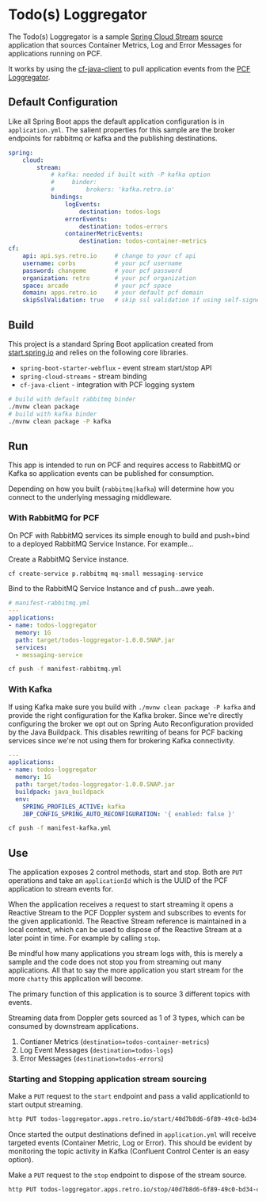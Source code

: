 # Todo(s) Loggregator

The Todo(s) Loggregator is a sample [Spring Cloud Stream](https://spring.io/projects/spring-cloud-stream) [source](https://cloud.spring.io/spring-cloud-stream/spring-cloud-stream.html#_programming_model) application that sources Container Metrics, Log and Error Messages for applications running on PCF.

It works by using the [cf-java-client](https://github.com/cloudfoundry/cf-java-client) to pull application events from the [PCF Loggregator](https://docs.pivotal.io/pivotalcf/2-6/loggregator/architecture.html#components).

## Default Configuration

Like all Spring Boot apps the default application configuration is in `application.yml`.  The salient properties for this sample are the broker endpoints for rabbitmq or kafka and the publishing destinations.

```yaml
spring:
    cloud:
        stream:
            # kafka: needed if built with -P kafka option
            #     binder:
            #         brokers: 'kafka.retro.io'
            bindings:
                logEvents:
                    destination: todos-logs
                errorEvents:
                    destination: todos-errors
                containerMetricEvents:
                    destination: todos-container-metrics
cf:
    api: api.sys.retro.io     # change to your cf api
    username: corbs           # your pcf username
    password: changeme        # your pcf password
    organization: retro       # your pcf organization
    space: arcade             # your pcf space
    domain: apps.retro.io     # your default pcf domain
    skipSslValidation: true   # skip ssl validation if using self-signed certs
```

## Build

This project is a standard Spring Boot application created from [start.spring.io](https://start.spring.io) and relies on the following core libraries.

* `spring-boot-starter-webflux` - event stream start/stop API
* `spring-cloud-streams` - stream binding
* `cf-java-client` - integration with PCF logging system

```bash
# build with default rabbitmq binder
./mvnw clean package
# build with kafka binder
./mvnw clean package -P kafka
```

## Run

This app is intended to run on PCF and requires access to RabbitMQ or Kafka so application events can be published for consumption.

Depending on how you built (`rabbitmq|kafka`) will determine how you connect to the underlying messaging middleware.

### With RabbitMQ for PCF

On PCF with RabbitMQ services its simple enough to build and push+bind to a deployed RabbitMQ Service Instance.  For example...

Create a RabbitMQ Service instance.

```bash
cf create-service p.rabbitmq mq-small messaging-service
```

Bind to the RabbitMQ Service Instance and cf push...awe yeah.

```yaml
# manifest-rabbitmq.yml
---
applications:
- name: todos-loggregator
  memory: 1G
  path: target/todos-loggregator-1.0.0.SNAP.jar
  services:
  - messaging-service
```

```bash
cf push -f manifest-rabbitmq.yml
```

### With Kafka

If using Kafka make sure you build with `./mvnw clean package -P kafka` and provide the right configuration for the Kafka broker.  Since we're directly configuring the broker we opt out on Spring Auto Reconfiguration provided by the Java Buildpack.  This disables rewriting of beans for PCF backing services since we're not using them for brokering Kafka connectivity.

```yaml
---
applications:
- name: todos-loggregator
  memory: 1G
  path: target/todos-loggregator-1.0.0.SNAP.jar
  buildpack: java_buildpack
  env:
    SPRING_PROFILES_ACTIVE: kafka
    JBP_CONFIG_SPRING_AUTO_RECONFIGURATION: '{ enabled: false }'
```

```bash
cf push -f manifest-kafka.yml
```

## Use

The application exposes 2 control methods, start and stop.  Both are `PUT` operations and take an `applicationId` which is the UUID of the PCF application to stream events for.

When the application receives a request to start streaming it opens a Reactive Stream to the PCF Doppler system and subscribes to events for the given applicationId.  The Reactive Stream reference is maintained in a local context, which can be used to dispose of the Reactive Stream at a later point in time.  For example by calling `stop`.

Be mindful how many applications you stream logs with, this is merely a sample and the code does not stop you from streaming out many applications.  All that to say the more application you start stream for the more `chatty` this application will become.

The primary function of this application is to source 3 different topics with events.

Streaming data from Doppler gets sourced as 1 of 3 types, which can be consumed by downstream applications.

1. Contianer Metrics (`destination=todos-container-metrics`)
1. Log Event Messages (`destination=todos-logs`)
1. Error Messages (`destination=todos-errors`)

### Starting and Stopping application stream sourcing

Make a `PUT` request to the `start` endpoint and pass a valid applicationId to start output streaming.

```bash
http PUT todos-loggregator.apps.retro.io/start/40d7b8d6-6f89-49c0-bd34-c137cdd6c0c1
```

Once started the output destinations defined in `application.yml` will receive targeted events (Container Metric, Log or Error).  This should be evident by monitoring the topic activity in Kafka (Confluent Control Center is an easy option).

Make a `PUT` request to the `stop` endpoint to dispose of the stream source.

```bash
http PUT todos-loggregator.apps.retro.io/stop/40d7b8d6-6f89-49c0-bd34-c137cdd6c0c1
```
